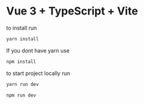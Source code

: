 # Vue 3 + TypeScript + Vite

to install run

```bash
yarn install
```

If you dont have yarn use

```bash
npm install
```

to start project locally run

```bash
yarn run dev
```

```bash
npm run dev
```

